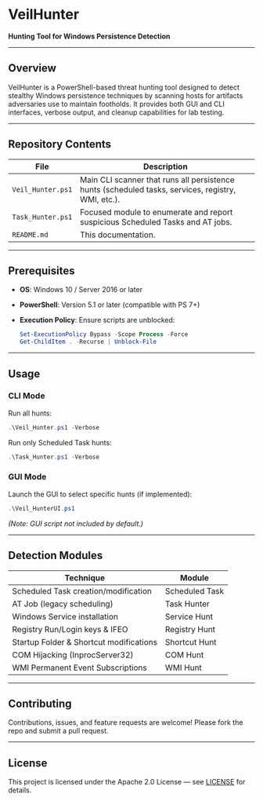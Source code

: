 # VeilHunter

**Hunting Tool for Windows Persistence Detection**

---

## Overview

VeilHunter is a PowerShell-based threat hunting tool designed to detect stealthy Windows persistence techniques by scanning hosts for artifacts adversaries use to maintain footholds. It provides both GUI and CLI interfaces, verbose output, and cleanup capabilities for lab testing.

---

## Repository Contents

| File              | Description                                                                                        |
| ----------------- | -------------------------------------------------------------------------------------------------- |
| `Veil_Hunter.ps1` | Main CLI scanner that runs all persistence hunts (scheduled tasks, services, registry, WMI, etc.). |
| `Task_Hunter.ps1` | Focused module to enumerate and report suspicious Scheduled Tasks and AT jobs.                     |
| `README.md`       | This documentation.                                                                                |

---

## Prerequisites

* **OS**: Windows 10 / Server 2016 or later
* **PowerShell**: Version 5.1 or later (compatible with PS 7+)
* **Execution Policy**: Ensure scripts are unblocked:

  ```powershell
  Set-ExecutionPolicy Bypass -Scope Process -Force
  Get-ChildItem . -Recurse | Unblock-File
  ```

---

## Usage

### CLI Mode

Run all hunts:

```powershell
.\Veil_Hunter.ps1 -Verbose
```

Run only Scheduled Task hunts:

```powershell
.\Task_Hunter.ps1 -Verbose
```

### GUI Mode

Launch the GUI to select specific hunts (if implemented):

```powershell
.\Veil_HunterUI.ps1
```

*(Note: GUI script not included by default.)*

---

## Detection Modules

| Technique                               | Module         |
| --------------------------------------- | -------------- |
| Scheduled Task creation/modification    | Scheduled Task |
| AT Job (legacy scheduling)              | Task Hunter    |
| Windows Service installation            | Service Hunt   |
| Registry Run/Login keys & IFEO          | Registry Hunt  |
| Startup Folder & Shortcut modifications | Shortcut Hunt  |
| COM Hijacking (InprocServer32)          | COM Hunt       |
| WMI Permanent Event Subscriptions       | WMI Hunt       |

---

## Contributing

Contributions, issues, and feature requests are welcome! Please fork the repo and submit a pull request.

---

## License

This project is licensed under the Apache 2.0 License — see [LICENSE](LICENSE) for details.

